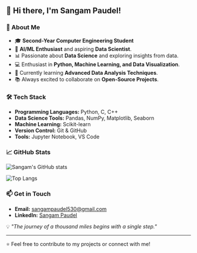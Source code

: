## 👋 Hi there, I'm **Sangam Paudel**!

### 🚀 About Me
- 🎓 **Second-Year Computer Engineering Student**
- 🤖 **AI/ML Enthusiast** and aspiring **Data Scientist**.
- 📊 Passionate about **Data Science** and exploring insights from data.
- 💻 Enthusiast in **Python, Machine Learning, and Data Visualization**.
- 🌱 Currently learning **Advanced Data Analysis Techniques**.
- 📚 Always excited to collaborate on **Open-Source Projects**.

### 🛠️ Tech Stack
- **Programming Languages:** Python, C, C++
- **Data Science Tools:** Pandas, NumPy, Matplotlib, Seaborn
- **Machine Learning:** Scikit-learn
- **Version Control:** Git & GitHub
- **Tools:** Jupyter Notebook, VS Code

### 📈 GitHub Stats
![Sangam's GitHub stats](https://github-readme-stats.vercel.app/api?username=sangampaudel&show_icons=true&theme=radical)

![Top Langs](https://github-readme-stats.vercel.app/api/top-langs/?username=sangampaudel&layout=compact&theme=radical)

### 📫 Get in Touch
- **Email:** [sangampaudel530@gmail.com](mailto:sangampaudel530@gmail.com)
- **LinkedIn:** [Sangam Paudel](https://www.linkedin.com/in/sangampaudel530)

💡 *"The journey of a thousand miles begins with a single step."*

---
⭐️ Feel free to contribute to my projects or connect with me!

